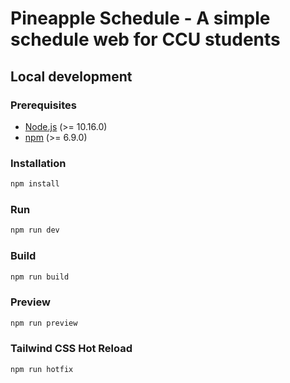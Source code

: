 # Pineapple Schedule - A simple schedule web for CCU students

## Local development

### Prerequisites

- [Node.js](https://nodejs.org/en/) (>= 10.16.0)
- [npm](https://www.npmjs.com/) (>= 6.9.0)

### Installation

```bash
npm install
```

### Run

```bash
npm run dev
```

### Build

```bash
npm run build
```

### Preview

```bash
npm run preview
```

### Tailwind CSS Hot Reload

```bash
npm run hotfix
```
